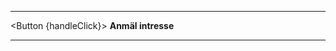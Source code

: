 <script>
	
import Button from '../../components/_button.svelte'
import { scrollTo } from 'svelte-scrollto'

const handleClick = () => scrollTo({element: '.form'})

</script>

-------------------------------------------

<Button {handleClick}>
	**Anmäl intresse**
</Button>

-------------------------------------------